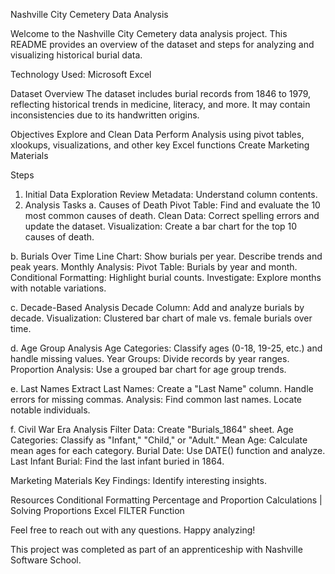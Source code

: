 Nashville City Cemetery Data Analysis

Welcome to the Nashville City Cemetery data analysis project. This README provides an overview of the dataset and steps for analyzing and visualizing historical burial data.

Technology Used:
Microsoft Excel 

Dataset Overview
The dataset includes burial records from 1846 to 1979, reflecting historical trends in medicine, literacy, and more. It may contain inconsistencies due to its handwritten origins.

Objectives
Explore and Clean Data
Perform Analysis using pivot tables, xlookups, visualizations, and other key Excel functions
Create Marketing Materials

Steps
1. Initial Data Exploration
Review Metadata: Understand column contents.
2. Analysis Tasks
a. Causes of Death
Pivot Table: Find and evaluate the 10 most common causes of death.
Clean Data: Correct spelling errors and update the dataset.
Visualization: Create a bar chart for the top 10 causes of death.

b. Burials Over Time
Line Chart: Show burials per year. Describe trends and peak years.
Monthly Analysis:
Pivot Table: Burials by year and month.
Conditional Formatting: Highlight burial counts.
Investigate: Explore months with notable variations.

c. Decade-Based Analysis
Decade Column: Add and analyze burials by decade.
Visualization: Clustered bar chart of male vs. female burials over time.

d. Age Group Analysis
Age Categories: Classify ages (0-18, 19-25, etc.) and handle missing values.
Year Groups: Divide records by year ranges.
Proportion Analysis: Use a grouped bar chart for age group trends.

e. Last Names
Extract Last Names: Create a "Last Name" column. Handle errors for missing commas.
Analysis:
Find common last names.
Locate notable individuals.

f. Civil War Era Analysis
Filter Data: Create "Burials_1864" sheet.
Age Categories: Classify as "Infant," "Child," or "Adult."
Mean Age: Calculate mean ages for each category.
Burial Date: Use DATE() function and analyze.
Last Infant Burial: Find the last infant buried in 1864.

Marketing Materials
Key Findings: Identify interesting insights.

Resources
Conditional Formatting
Percentage and Proportion Calculations | Solving Proportions
Excel FILTER Function

Feel free to reach out with any questions. Happy analyzing!

This project was completed as part of an apprenticeship with Nashville Software School.
